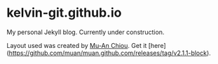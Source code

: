 kelvin-git.github.io
====================

My personal Jekyll blog. Currently under construction.

Layout used was created by [Mu-An Chiou](http://twitter.com/muanchiou). Get it [here] (https://github.com/muan/muan.github.com/releases/tag/v2.1.1-block).
